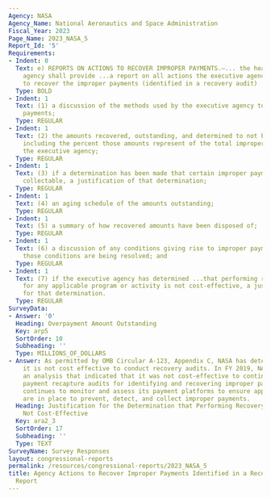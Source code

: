 ```yaml
---
Agency: NASA
Agency_Name: National Aeronautics and Space Administration
Fiscal_Year: 2023
Page_Name: 2023_NASA_5
Report_Id: '5'
Requirements:
- Indent: 0
  Text: e) REPORTS ON ACTIONS TO RECOVER IMPROPER PAYMENTS.—... the head of the executive
    agency shall provide ...a report on all actions the executive agency is taking
    to recover the improper payments (identified in a recovery audit) ..including—
  Type: BOLD
- Indent: 1
  Text: (1) a discussion of the methods used by the executive agency to recover improper
    payments;
  Type: REGULAR
- Indent: 1
  Text: (2) the amounts recovered, outstanding, and determined to not be collectable,
    including the percent those amounts represent of the total improper payments of
    the executive agency;
  Type: REGULAR
- Indent: 1
  Text: (3) if a determination has been made that certain improper payments are not
    collectable, a justification of that determination;
  Type: REGULAR
- Indent: 1
  Text: (4) an aging schedule of the amounts outstanding;
  Type: REGULAR
- Indent: 1
  Text: (5) a summary of how recovered amounts have been disposed of;
  Type: REGULAR
- Indent: 1
  Text: (6) a discussion of any conditions giving rise to improper payments and how
    those conditions are being resolved; and
  Type: REGULAR
- Indent: 1
  Text: (7) if the executive agency has determined ...that performing recovery audits
    for any applicable program or activity is not cost-effective, a justification
    for that determination.
  Type: REGULAR
SurveyData:
- Answer: '0'
  Heading: Overpayment Amount Outstanding
  Key: arp5
  SortOrder: 10
  Subheading: ''
  Type: MILLIONS_OF_DOLLARS
- Answer: As permitted by OMB Circular A-123, Appendix C, NASA has determined that
    it is not cost effective to conduct recovery audits. In FY 2019, NASA performed
    an analysis that indicated that it was not cost-effective to continue conducting
    payment recapture audits for identifying and recovering improper payments. NASA
    continues to monitor and assess its payment platforms to ensure appropriate controls
    are in place to prevent, detect, and collect improper payments.
  Heading: Justification for the Determination that Performing Recovery Audits are
    Not Cost-Effective
  Key: ara2_3
  SortOrder: 17
  Subheading: ''
  Type: TEXT
SurveyName: Survey Responses
layout: congressional-reports
permalink: /resources/congressional-reports/2023_NASA_5
title: Agency Actions to Recover Improper Payments Identified in a Recovery Audit
  Report
---
```

